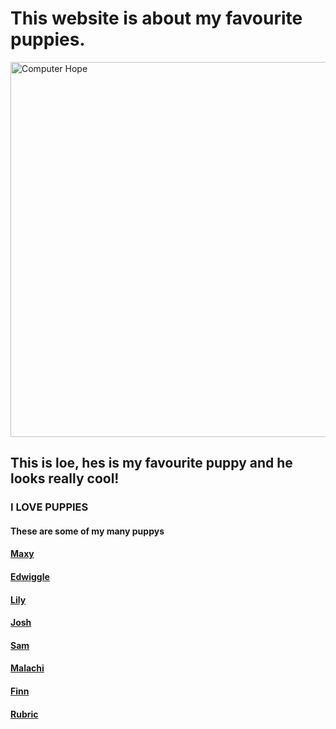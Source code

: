 <title>Leo | LeoWilson</title>
<meta name="generator" content="Jekyll v3.9.5">
<meta property="og:title" content="Leo">
<meta property="og:locale" content="en_US">
<link rel="canonical" href="https://ilikepuppies1.github.io/">
<meta property="og:url" content="https://ilikepuppies1.github.io/">
<meta property="og:site_name" content="Leo Wilson">
<meta property="og:type" content="website">
<meta name="twitter:card" content="summary">
<meta property="twitter:title" content="Leo">
<script type="application/ld+json">
{"@context":"https://schema.org","@type":"WebSite","headline":"Leo","name":"Leo Wilson","url":"https://ilikepuppys123.github.io/"}</script>
<!-- End Jekyll SEO tag -->
<body>
    <div class="container-lg px-3 my-5 markdown-body">
<h1 id="this-website-is-about-my-favourite-puppies">This website is about my favourite puppies.<a class="anchorjs-link " href="#this-website-is-about-my-favourite-puppies" aria-label="Anchor" data-anchorjs-icon="" style="font: 1em / 1 anchorjs-icons; padding-left: 0.375em;"></a></h1>
<p><img src="https://th.bing.com/th/id/R.29e86fe7b3d7acca2d7fe8c81a26e268?rik=qf1gn4jsTx5b%2fg&amp;riu=http%3a%2f%2f3.bp.blogspot.com%2f-GfiMn3VSfnc%2fVigKnxj9x5I%2fAAAAAAAA9zI%2fCXLjzRlI2yA%2fs1600%2fboo2.jpg&amp;ehk=DvzwfSl3dnzskksR98H%2bh8SmlCfEC3seZKZBwNde3i0%3d&amp;risl=&amp;pid=ImgRaw&amp" width="1000" height="600" alt="Computer Hope"></p>
<h2 id="this-is-loe-hes-is-my-favourite-puppy-and-he-looks-really-cool!">This is loe, hes is my favourite puppy and he looks really cool!<a class="anchorjs-link " href="#this-is-loe-hes-is-my-favourite-puppy-and-he-looks-really-cool!" aria-label="Anchor" data-anchorjs-icon="" style="font: 1em / 1 anchorjs-icons; padding-left: 0.375em;"></a></h2>
<h3 id="i-love-puppies">I LOVE PUPPIES<a class="anchorjs-link " href="#i-love-puppies" aria-label="Anchor" data-anchorjs-icon="" style="font: 1em / 1 anchorjs-icons; padding-left: 0.375em;"></a></h3>
<h4 id="these-are-some-of-my-many-puppies">These are some of my many puppys<a class="anchorjs-link " href="#these-are-some-of-my-many-puppies" aria-label="Anchor" data-anchorjs-icon="" style="font: 1em / 1 anchorjs-icons; padding-left: 0.375em;"></a></h4>
<h4 id="<Maxy"><a href="https://ilikepuppies1.github.io/Maxy/">Maxy</a><a class="anchorjs-link " href="#Maxy" aria-label="Anchor" data-anchorjs-icon="" style="font: 1em / 1 anchorjs-icons; padding-left: 0.375em;"></a></h4>
<h4 id="Edwiggle"><a href="https://ilikepuppies1.github.io/Edwiggle/">Edwiggle</a><a class="anchorjs-link " href="#Edwiggle" aria-label="Anchor" data-anchorjs-icon="" style="font: 1em / 1 anchorjs-icons; padding-left: 0.375em;"></a></h4>
<h4 id="Lily"><a href="https://ilikepuppies1.github.io/Lily/">Lily</a><a class="anchorjs-link " href="#Lily" aria-label="Anchor" data-anchorjs-icon="" style="font: 1em / 1 anchorjs-icons; padding-left: 0.375em;"></a></h4>
<h4 id="Josh"><a href="https://ilikepuppies1.github.io/Josh/">Josh</a><a class="anchorjs-link " href="#Josh" aria-label="Anchor" data-anchorjs-icon="" style="font: 1em / 1 anchorjs-icons; padding-left: 0.375em;"></a></h4>
<h4 id="Sam"><a href="https://ilikepuppies1.github.io/Sam/">Sam</a><a class="anchorjs-link " href="#Sam" aria-label="Anchor" data-anchorjs-icon="" style="font: 1em / 1 anchorjs-icons; padding-left: 0.375em;"></a></h4>
<h4 id="Malachi"><a href="https://ilikepuppies1.github.io/Malachi/">Malachi</a><a class="anchorjs-link " href="#Malachi" aria-label="Anchor" data-anchorjs-icon="" style="font: 1em / 1 anchorjs-icons; padding-left: 0.375em;"></a></h4>
<h4 id="Finn"><a href="https://ilikepuppies1.github.io/Finn/">Finn</a><a class="anchorjs-link " href="#Finn" aria-label="Anchor" data-anchorjs-icon="" style="font: 1em / 1 anchorjs-icons; padding-left: 0.375em;"></a></h4>
<h4 id="Rubric"><a href="https://ilikepuppies1.github.io/Rubric/">Rubric</a><a class="anchorjs-link " href="#Rubric" aria-label="Anchor" data-anchorjs-icon="" style="font: 1em / 1 anchorjs-icons; padding-left: 0.375em;"></a></h4>
 </div>
    <script src="https://cdnjs.cloudflare.com/ajax/libs/anchor-js/4.1.0/anchor.min.js" integrity="sha256-lZaRhKri35AyJSypXXs4o6OPFTbTmUoltBbDCbdzegg=" crossorigin="anonymous"></script>
    <script>anchors.add();</script>
  

</body>
